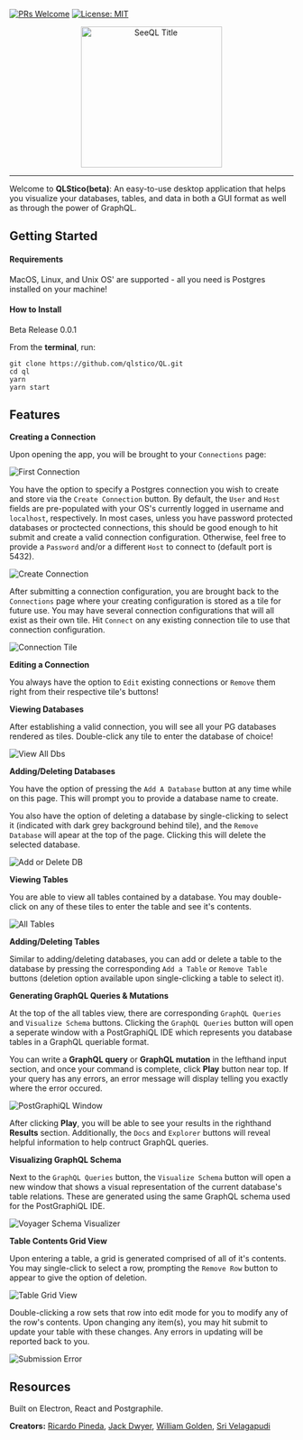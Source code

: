 [![PRs Welcome](https://img.shields.io/badge/PRs-welcome-brightgreen.svg?style=flat-square)](http://makeapullrequest.com)
[![License: MIT](https://img.shields.io/badge/License-MIT-yellow.svg)](https://opensource.org/licenses/MIT)

<p align="center">
<img width="250" alt="SeeQL Title" src="https://user-images.githubusercontent.com/46896778/60852953-00c5b980-a1c8-11e9-9c44-e5c04eff2c25.png">
</p>

---

Welcome to **QLStico(beta)**: An easy-to-use desktop application that helps you visualize your databases, tables, and data in both a GUI format as well as through the power of GraphQL.

## Getting Started

#### Requirements

MacOS, Linux, and Unix OS' are supported - all you need is Postgres installed on your machine!

#### How to Install

Beta Release 0.0.1

From the **terminal**, run:

```
git clone https://github.com/qlstico/QL.git
cd ql
yarn
yarn start

```

## Features

**Creating a Connection**

Upon opening the app, you will be brought to your `Connections` page:

![First Connection](https://user-images.githubusercontent.com/46896778/60853263-45058980-a1c9-11e9-91ee-b7322b7ff2d4.png)

You have the option to specify a Postgres connection you wish to create and store via the `Create Connection` button. By default, the `User` and `Host` fields are pre-populated with your OS's currently logged in username and `localhost`, respectively.
In most cases, unless you have password protected databases or proctected connections, this should be good enough to hit submit and create a valid connection configuration. Otherwise, feel free to provide a `Password` and/or a different `Host` to connect to (default port is 5432).

![Create Connection](https://user-images.githubusercontent.com/46896778/60853269-4931a700-a1c9-11e9-871e-ff03a5569507.png)

After submitting a connection configuration, you are brought back to the `Connections` page where your creating configuration is stored as a tile for future use. You may have several connection configurations that will all exist as their own tile. Hit `Connect` on any existing connection tile to use that connection configuration.

![Connection Tile](https://user-images.githubusercontent.com/46896778/60885215-0dc0c800-a21d-11e9-9350-2fbcb5753edc.png)

**Editing a Connection**

You always have the option to `Edit` existing connections or `Remove` them right from their respective tile's buttons!

**Viewing Databases**

After establishing a valid connection, you will see all your PG databases rendered as tiles. Double-click any tile to enter the database of choice!

![View All Dbs](https://user-images.githubusercontent.com/46896778/60851525-78dcb100-a1c1-11e9-8fea-3844b6641640.png)

**Adding/Deleting Databases**

You have the option of pressing the `Add A Database` button at any time while on this page. This will prompt you to provide a database name to create.

You also have the option of deleting a database by single-clicking to select it (indicated with dark grey background behind tile), and the `Remove Database` will apear at the top of the page. Clicking this will delete the selected database.

![Add or Delete DB](https://user-images.githubusercontent.com/46896778/60851645-00c2bb00-a1c2-11e9-894d-af6fef86f4cc.png)

**Viewing Tables**

You are able to view all tables contained by a database. You may double-click on any of these tiles to enter the table and see it's contents.

![All Tables](https://user-images.githubusercontent.com/46896778/60852187-97907700-a1c4-11e9-8438-a50a30c10937.png)

**Adding/Deleting Tables**

Similar to adding/deleting databases, you can add or delete a table to the database by pressing the corresponding `Add a Table` or `Remove Table` buttons (deletion option available upon single-clicking a table to select it).

**Generating GraphQL Queries & Mutations**

At the top of the all tables view, there are corresponding `GraphQL Queries` and `Visualize Schema` buttons. Clicking the `GraphQL Queries` button will open a seperate window with a PostGraphiQL IDE which represents you database tables in a GraphQL queriable format.

You can write a **GraphQL query** or **GraphQL mutation** in the lefthand input section, and once your command is complete, click **Play** button near top. If your query has any errors, an error message will display telling you exactly where the error occured.

![PostGraphiQL Window](https://user-images.githubusercontent.com/46896778/60852189-9a8b6780-a1c4-11e9-8d5c-24cc7206c218.png)

After clicking **Play**, you will be able to see your results in the righthand **Results** section. Additionally, the `Docs` and `Explorer` buttons will reveal helpful information to help contruct
GraphQL queries.

**Visualizing GraphQL Schema**

Next to the `GraphQL Queries` button, the `Visualize Schema` button will open a new window that shows a visual representation of the current database's table relations. These are generated using the same GraphQL schema used for the PostGraphiQL IDE.

![Voyager Schema Visualizer](https://user-images.githubusercontent.com/46896778/60852414-9e6bb980-a1c5-11e9-9bc1-07c2534767fc.png)

**Table Contents Grid View**

Upon entering a table, a grid is generated comprised of all of it's contents. You may single-click to select a row, prompting the `Remove Row` button to appear to give the option of deletion.

![Table Grid View](https://user-images.githubusercontent.com/46896778/60852582-441f2880-a1c6-11e9-82e5-1bae0064f91b.png)

Double-clicking a row sets that row into edit mode for you to modify any of the row's contents. Upon changing any item(s), you may hit submit to update your table with these changes. Any errors in updating will be reported back to you.

![Submission Error](https://user-images.githubusercontent.com/46896778/60852776-230b0780-a1c7-11e9-8618-6f80adbe7de7.png)

## Resources

Built on Electron, React and Postgraphile.

**Creators:** [Ricardo Pineda](http://github.com/ricardopineda93), [Jack Dwyer](https://github.com/dwyfrequency), [William Golden](https://github.com/willgolden5), [Sri Velagapudi](https://github.com/sriv97)
